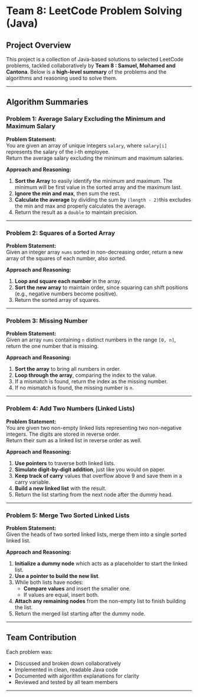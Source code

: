 # Team 8: LeetCode Problem Solving (Java)

## Project Overview

This project is a collection of Java-based solutions to selected LeetCode problems, tackled collaboratively by **Team 8 : Samuel, Mohamed and Cantona**. 
Below is a **high-level summary** of the problems and the algorithms and reasoning used to solve them.

---

## Algorithm Summaries

### Problem 1: Average Salary Excluding the Minimum and Maximum Salary

**Problem Statement:**  
You are given an array of unique integers `salary`, where `salary[i]` represents the salary of the i-th employee.  
Return the average salary excluding the minimum and maximum salaries.

**Approach and Reasoning:**
1. **Sort the Array** to easily identify the minimum and maximum. The minimum will be first value in the sorted array and the maximum last.
2. **Ignore the min and max**, then sum the rest.
3. **Calculate the average** by dividing the sum by `(length - 2)`this excludes the min and max and properly calculates the average.
4. Return the result as a `double` to maintain precision.

---

### Problem 2: Squares of a Sorted Array

**Problem Statement:**  
Given an integer array `nums` sorted in non-decreasing order, return a new array of the squares of each number, also sorted.

**Approach and Reasoning:**
1. **Loop and square each number** in the array.
2. **Sort the new array** to maintain order, since squaring can shift positions (e.g., negative numbers become positive).
3. Return the sorted array of squares.

---

### Problem 3: Missing Number

**Problem Statement:**  
Given an array `nums` containing `n` distinct numbers in the range `[0, n]`, return the one number that is missing.

**Approach and Reasoning:**
1. **Sort the array** to bring all numbers in order.
2. **Loop through the array**, comparing the index to the value.
3. If a mismatch is found, return the index as the missing number.
4. If no mismatch is found, the missing number is `n`.

---

### Problem 4: Add Two Numbers (Linked Lists)

**Problem Statement:**  
You are given two non-empty linked lists representing two non-negative integers. The digits are stored in reverse order.  
Return their sum as a linked list in reverse order as well.

**Approach and Reasoning:**
1. **Use pointers** to traverse both linked lists.
2. **Simulate digit-by-digit addition**, just like you would on paper.
3. **Keep track of carry** values that overflow above 9 and save them in a carry variable.
4. **Build a new linked list** with the result.
5. Return the list starting from the next node after the dummy head.

---

### Problem 5: Merge Two Sorted Linked Lists

**Problem Statement:**  
Given the heads of two sorted linked lists, merge them into a single sorted linked list.

**Approach and Reasoning:**
1. **Initialize a dummy node** which acts as a placeholder to start the linked list.
2. **Use a pointer to build the new list**.
3. While both lists have nodes:
   - **Compare values** and insert the smaller one.
   - If values are equal, insert both.
4. **Attach any remaining nodes** from the non-empty list to finish building the list.
5. Return the merged list starting after the dummy node.

---

## Team Contribution

Each problem was:
- Discussed and broken down collaboratively
- Implemented in clean, readable Java code
- Documented with algorithm explanations for clarity
- Reviewed and tested by all team members

---

## 



